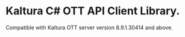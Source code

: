 # Kaltura C# OTT API Client Library.
Compatible with Kaltura OTT server version 8.9.1.30414 and above.
